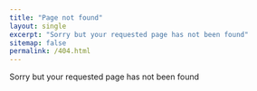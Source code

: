 ```yaml
---
title: "Page not found"
layout: single
excerpt: "Sorry but your requested page has not been found"
sitemap: false
permalink: /404.html
--- 
```


Sorry but your requested page has not been found

<script type="text/javascript">
  var GOOG_FIXURL_LANG = 'en';
  var GOOG_FIXURL_SITE = '{{ site.url }}'
</script>
<script type="text/javascript"
  src="//linkhelp.clients.google.com/tbproxy/lh/wm/fixurl.js">
</script>
